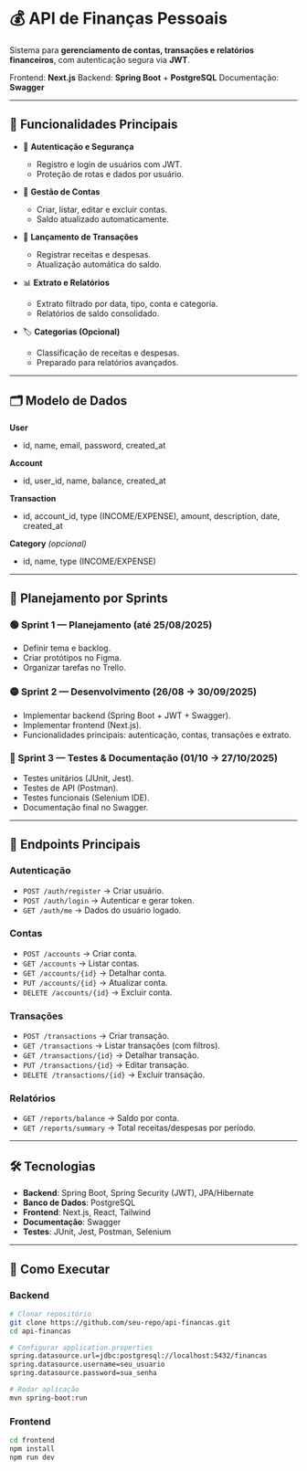 # 💰 API de Finanças Pessoais

Sistema para **gerenciamento de contas, transações e relatórios financeiros**, com autenticação segura via **JWT**.

Frontend: **Next.js**
Backend: **Spring Boot** + **PostgreSQL**
Documentação: **Swagger**

---

## 📌 Funcionalidades Principais

* 🔐 **Autenticação e Segurança**

  * Registro e login de usuários com JWT.
  * Proteção de rotas e dados por usuário.

* 🏦 **Gestão de Contas**

  * Criar, listar, editar e excluir contas.
  * Saldo atualizado automaticamente.

* 💸 **Lançamento de Transações**

  * Registrar receitas e despesas.
  * Atualização automática do saldo.

* 📊 **Extrato e Relatórios**

  * Extrato filtrado por data, tipo, conta e categoria.
  * Relatórios de saldo consolidado.

* 🏷️ **Categorias (Opcional)**

  * Classificação de receitas e despesas.
  * Preparado para relatórios avançados.

---

## 🗂️ Modelo de Dados

**User**

* id, name, email, password, created\_at

**Account**

* id, user\_id, name, balance, created\_at

**Transaction**

* id, account\_id, type (INCOME/EXPENSE), amount, description, date, created\_at

**Category** *(opcional)*

* id, name, type (INCOME/EXPENSE)

---

## 📅 Planejamento por Sprints

### 🟢 Sprint 1 — Planejamento (até 25/08/2025)

* Definir tema e backlog.
* Criar protótipos no Figma.
* Organizar tarefas no Trello.

### 🟡 Sprint 2 — Desenvolvimento (26/08 → 30/09/2025)

* Implementar backend (Spring Boot + JWT + Swagger).
* Implementar frontend (Next.js).
* Funcionalidades principais: autenticação, contas, transações e extrato.

### 🔵 Sprint 3 — Testes & Documentação (01/10 → 27/10/2025)

* Testes unitários (JUnit, Jest).
* Testes de API (Postman).
* Testes funcionais (Selenium IDE).
* Documentação final no Swagger.

---

## 🔑 Endpoints Principais

### Autenticação

* `POST /auth/register` → Criar usuário.
* `POST /auth/login` → Autenticar e gerar token.
* `GET /auth/me` → Dados do usuário logado.

### Contas

* `POST /accounts` → Criar conta.
* `GET /accounts` → Listar contas.
* `GET /accounts/{id}` → Detalhar conta.
* `PUT /accounts/{id}` → Atualizar conta.
* `DELETE /accounts/{id}` → Excluir conta.

### Transações

* `POST /transactions` → Criar transação.
* `GET /transactions` → Listar transações (com filtros).
* `GET /transactions/{id}` → Detalhar transação.
* `PUT /transactions/{id}` → Editar transação.
* `DELETE /transactions/{id}` → Excluir transação.

### Relatórios

* `GET /reports/balance` → Saldo por conta.
* `GET /reports/summary` → Total receitas/despesas por período.

---

## 🛠️ Tecnologias

* **Backend**: Spring Boot, Spring Security (JWT), JPA/Hibernate
* **Banco de Dados**: PostgreSQL
* **Frontend**: Next.js, React, Tailwind
* **Documentação**: Swagger
* **Testes**: JUnit, Jest, Postman, Selenium

---

## 🚀 Como Executar

### Backend

```bash
# Clonar repositório
git clone https://github.com/seu-repo/api-financas.git
cd api-financas

# Configurar application.properties
spring.datasource.url=jdbc:postgresql://localhost:5432/financas
spring.datasource.username=seu_usuario
spring.datasource.password=sua_senha

# Rodar aplicação
mvn spring-boot:run
```

### Frontend

```bash
cd frontend
npm install
npm run dev
```


